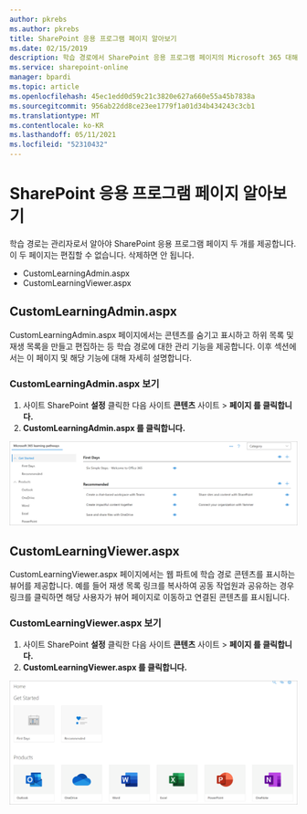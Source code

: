 ```yaml
---
author: pkrebs
ms.author: pkrebs
title: SharePoint 응용 프로그램 페이지 알아보기
ms.date: 02/15/2019
description: 학습 경로에서 SharePoint 응용 프로그램 페이지의 Microsoft 365 대해 자세히 알아보시다.
ms.service: sharepoint-online
manager: bpardi
ms.topic: article
ms.openlocfilehash: 45ec1edd0d59c21c3820e627a660e55a45b7838a
ms.sourcegitcommit: 956ab22dd8ce23ee1779f1a01d34b434243c3cb1
ms.translationtype: MT
ms.contentlocale: ko-KR
ms.lasthandoff: 05/11/2021
ms.locfileid: "52310432"
---
```

# <a name="get-to-know-the-sharepoint-application-pages"></a>SharePoint 응용 프로그램 페이지 알아보기

학습 경로는 관리자로서 알아야 SharePoint 응용 프로그램 페이지 두 개를 제공합니다. 이 두 페이지는 편집할 수 없습니다. 삭제하면 안 됩니다. 

- CustomLearningAdmin.aspx
- CustomLearningViewer.aspx

## <a name="customlearningadminaspx"></a>CustomLearningAdmin.aspx

CustomLearningAdmin.aspx 페이지에서는 콘텐츠를 숨기고 표시하고 하위 목록 및 재생 목록을 만들고 편집하는 등 학습 경로에 대한 관리 기능을 제공합니다. 이후 섹션에서는 이 페이지 및 해당 기능에 대해 자세히 설명합니다.

### <a name="view-customlearningadminaspx"></a>CustomLearningAdmin.aspx 보기

1. 사이트 SharePoint **설정** 클릭한 다음 사이트 **콘텐츠** 사이트  >  **페이지 를 클릭합니다.** 
2. **CustomLearningAdmin.aspx 를 클릭합니다.** 

![cg-adminapppage.png](media/cg-adminapppage.png)

## <a name="customlearningvieweraspx"></a>CustomLearningViewer.aspx
CustomLearningViewer.aspx 페이지에서는 웹 파트에 학습 경로 콘텐츠를 표시하는 뷰어를 제공합니다. 예를 들어 재생 목록 링크를 복사하여 공동 작업원과 공유하는 경우 링크를 클릭하면 해당 사용자가 뷰어 페이지로 이동하고 연결된 콘텐츠를 표시됩니다. 

### <a name="view-customlearningvieweraspx"></a>CustomLearningViewer.aspx 보기

1. 사이트 SharePoint **설정** 클릭한 다음 사이트 **콘텐츠** 사이트  >  **페이지 를 클릭합니다.** 
2. **CustomLearningViewer.aspx 를 클릭합니다.** 

![cg-viewerapppage.png](media/cg-viewerapppage.png)

